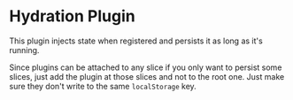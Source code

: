 # Hydration Plugin

This plugin injects state when registered and persists it as long as it's running.

Since plugins can be attached to any slice if you only want to persist some
slices, just add the plugin at those slices and not to the root one. Just make
sure they don't write to the same `localStorage` key.
